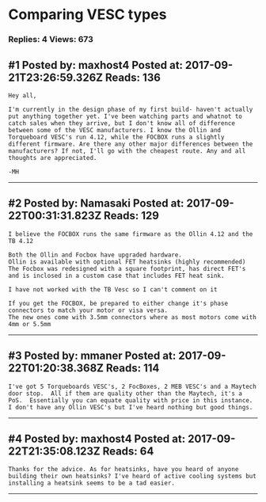 # Comparing VESC types

### Replies: 4 Views: 673

## \#1 Posted by: maxhost4 Posted at: 2017-09-21T23:26:59.326Z Reads: 136

```
Hey all,

I'm currently in the design phase of my first build- haven't actually put anything together yet. I've been watching parts and whatnot to catch sales when they arrive, but I don't know all of difference between some of the VESC manufacturers. I know the Ollin and Torqueboard VESC's run 4.12, while the FOCBOX runs a slightly different firmware. Are there any other major differences between the manufacturers? If not, I'll go with the cheapest route. Any and all thoughts are appreciated.

-MH
```

---
## \#2 Posted by: Namasaki Posted at: 2017-09-22T00:31:31.823Z Reads: 129

```
I believe the FOCBOX runs the same firmware as the Ollin 4.12 and the TB 4.12

Both the Ollin and Focbox have upgraded hardware.
Ollin is available with optional FET heatsinks (highly recommended)
The Focbox was redesigned with a square footprint, has direct FET's and is inclosed in a custom case that includes FET heat sink.

I have not worked with the TB Vesc so I can't comment on it

If you get the FOCBOX, be prepared to either change it's phase connectors to match your motor or visa versa.
The new ones come with 3.5mm connectors where as most motors come with 4mm or 5.5mm
```

---
## \#3 Posted by: mmaner Posted at: 2017-09-22T01:20:38.368Z Reads: 114

```
I've got 5 Torqueboards VESC's, 2 FocBoxes, 2 MEB VESC's and a Maytech door stop.  All if them are quality other than the Maytech, it's a PoS.  Essentially you can equate quality with price in this instance.  I don't have any Ollin VESC's but I've heard nothing but good things.
```

---
## \#4 Posted by: maxhost4 Posted at: 2017-09-22T21:35:08.123Z Reads: 64

```
Thanks for the advice. As for heatsinks, have you heard of anyone building their own heatsinks? I've heard of active cooling systems but installing a heatsink seems to be a tad easier.
```

---
